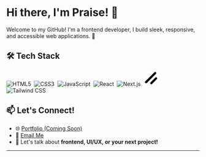 # Hi there, I'm Praise! 👋 
  

Welcome to my GitHub! I'm a frontend developer, I build sleek, responsive, and accessible web applications. 🚀  

## 🛠️ Tech Stack  
<div align="left">
  <img src="https://cdn.jsdelivr.net/gh/devicons/devicon/icons/html5/html5-original.svg" title="HTML5" alt="HTML5" width="40" height="40"/>&nbsp;
  <img src="https://cdn.jsdelivr.net/gh/devicons/devicon/icons/css3/css3-original.svg" title="CSS3" alt="CSS3" width="40" height="40"/>&nbsp;
  <img src="https://cdn.jsdelivr.net/gh/devicons/devicon/icons/javascript/javascript-original.svg" title="JavaScript" alt="JavaScript" width="40" height="40"/>&nbsp;
  <img src="https://cdn.jsdelivr.net/gh/devicons/devicon/icons/react/react-original.svg" title="React" alt="React" width="40" height="40"/>&nbsp;
  <img src="https://cdn.jsdelivr.net/gh/devicons/devicon/icons/nextjs/nextjs-original.svg" title="Next.js" alt="Next.js" width="40" height="40"/>&nbsp;
  <img src="https://raw.githubusercontent.com/shadcn-ui/ui/main/apps/www/public/favicon.ico" title="ShadCN" alt="ShadCN" width="40" height="40"/>&nbsp;
  <img src="https://cdn.jsdelivr.net/gh/devicons/devicon/icons/tailwindcss/tailwindcss-original.svg" title="Tailwind CSS" alt="Tailwind CSS" width="40" height="40"/>
</div>

## 📫 Let's Connect!  
- 🌐 [Portfolio (Coming Soon)]()  
- 📩 [Email Me](mailto:sirp2804@gmail.com)  
- 💬 Let's talk about **frontend, UI/UX, or your next project!**  

---
